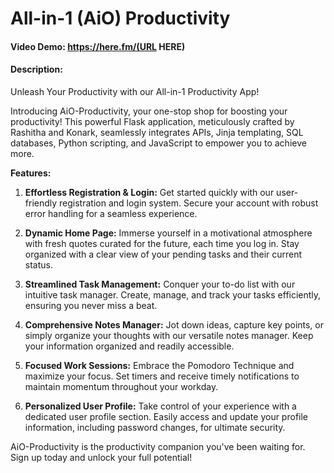 # All-in-1 (AiO) Productivity

#### Video Demo: https://here.fm/(URL HERE)

#### Description:

Unleash Your Productivity with our All-in-1 Productivity App!

Introducing AiO-Productivity, your one-stop shop for boosting your productivity! This powerful Flask application, meticulously crafted by Rashitha and Konark, seamlessly integrates APIs, Jinja templating, SQL databases, Python scripting, and JavaScript to empower you to achieve more.

**Features:**

1. **Effortless Registration & Login:** Get started quickly with our user-friendly registration and login system. Secure your account with robust error handling for a seamless experience.

2. **Dynamic Home Page:** Immerse yourself in a motivational atmosphere with fresh quotes curated for the future, each time you log in. Stay organized with a clear view of your pending tasks and their current status.

3. **Streamlined Task Management:** Conquer your to-do list with our intuitive task manager. Create, manage, and track your tasks efficiently, ensuring you never miss a beat.

4. **Comprehensive Notes Manager:** Jot down ideas, capture key points, or simply organize your thoughts with our versatile notes manager. Keep your information organized and readily accessible.

5. **Focused Work Sessions:** Embrace the Pomodoro Technique and maximize your focus. Set timers and receive timely notifications to maintain momentum throughout your workday.

6. **Personalized User Profile:** Take control of your experience with a dedicated user profile section. Easily access and update your profile information, including password changes, for ultimate security.

AiO-Productivity is the productivity companion you've been waiting for. Sign up today and unlock your full potential!
